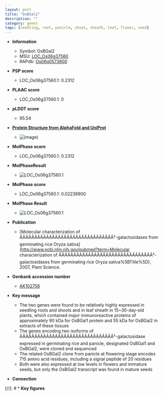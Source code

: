 ```yaml
---
layout: post
title: "OsBGal2"
description: ""
category: genes
tags: [seedling, root, panicle, shoot, sheath, leaf, flower, seed]
---
```


* **Information**  
    + Symbol: OsBGal2  
    + MSU: [LOC_Os06g37560](http://rice.plantbiology.msu.edu/cgi-bin/ORF_infopage.cgi?orf=LOC_Os06g37560)  
    + RAPdb: [Os06g0573600](http://rapdb.dna.affrc.go.jp/viewer/gbrowse_details/irgsp1?name=Os06g0573600)  

* **PSP score**  
    + LOC_Os06g37560.1: 0.2312 

* **PLAAC score**  
    + LOC_Os06g37560.1: 0 

* **pLDDT score**
    + 95.54

* **[Protein Structure from AlphaFold and UniProt](https://www.uniprot.org/uniprotkb/Q5Z7L0/entry#structure)**
    + ![image](https://ricepsp.github.io/images/Q5/AF-Q5Z7L0-F1.png))

* **MolPhase score**
    + LOC_Os06g37560.1: 0.2312

* **MolPhaseResult**
    + ![LOC_Os06g37560.1](https://ricepsp.github.io/pictures/LOC_Os06g/LOC_Os06g37560.1.png)

* **MolPhase score**
    + LOC_Os06g37560.1: 0.02239900

* **MolPhase Result**
    + ![LOC_Os06g37560.1](https://304243504.github.io/Pictures/LOC_Os06g/LOC_Os06g37560.1.png)

* **Publication**  
    + [Molecular characterization of ÃÂÃÂÃÂÃÂÃÂÃÂÃÂÃÂÃÂÃÂÃÂÃÂÃÂÃÂÃÂÃÂ²-galactosidases from germinating rice Oryza sativa](http://www.ncbi.nlm.nih.gov/pubmed?term=Molecular characterization of ÃÂÃÂÃÂÃÂÃÂÃÂÃÂÃÂÃÂÃÂÃÂÃÂÃÂÃÂÃÂÃÂ²-galactosidases from germinating rice Oryza sativa%5BTitle%5D), 2007, Plant Science.

* **Genbank accession number**  
    + [AK102756](http://www.ncbi.nlm.nih.gov/nuccore/AK102756)

* **Key message**  
    + The two genes were found to be relatively highly expressed in seedling roots and shoots and in leaf sheath in 15~30-day-old plants, which contained major immunoreactive proteins of approximately 90 kDa for OsBGal1 protein and 55 kDa for OsBGal2 in extracts of these tissues
    + The genes encoding two isoforms of ÃÂÃÂÃÂÃÂÃÂÃÂÃÂÃÂÃÂÃÂÃÂÃÂÃÂÃÂÃÂÃÂ²-galactosidase expressed in germinating rice and panicle, designated OsBGal1 and OsBGal2, were cloned and sequenced
    + The related OsBGal2 clone from panicle at flowering stage encodes 715 amino acid residues, including a signal peptide of 20 residues
    + Both were also expressed at low levels in flowers and immature seeds, but only the OsBGal2 transcript was found in mature seeds

* **Connection**  

[//]: # * **Key figures**  


